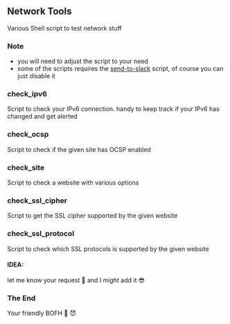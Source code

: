 ## Network Tools
Various Shell script to test network stuff

### Note
- you will need to adjust the script to your need
- some of the scripts requires the [send-to-slack](https://github.com/my10c/send-to-slack-go) script,
  of course you can just disable it


### check_ipv6
Script to check your IPv6 connection. handy to keep track if your IPv6 has changed and get alerted

### check_ocsp
Script to check if the given site has OCSP enabled

### check_site
Script to check a website with various options

### check_ssl_cipher
Script to get the SSL cipher supported by the given website

### check_ssl_protocol
Script to check which SSL protocols is supported by the given website

#### IDEA:
 let me know your request 👻  and I *might* add it 😎

### The End
Your friendly BOFH 🦄 😈          
